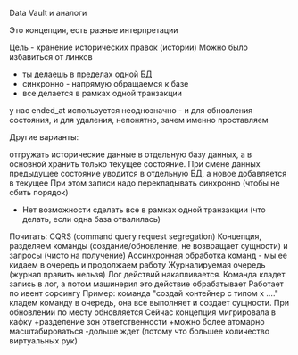 Data Vault и аналоги

Это концепция, есть разные интерпретации

Цель - хранение исторических правок (истории)
Можно было избавиться от линков

+ ты делаешь в пределах одной БД
+ синхронно - напрямую обращаемся к базе
+ все делается в рамках одной транзакции

у нас ended_at используется неоднозначно - и для обновления состояния, и для удаления, непонятно, зачем именно проставляем

Другие варианты:

отгружать исторические данные в отдельную базу данных, а в основной хранить только текущее состояние. При смене данных предыдущее состояние уводится в отдельную БД, а новое добавляется в текущее
При этом записи надо перекладывать синхронно (чтобы не сбить порядок)
- Нет возможности сделать все в рамках одной транзакции (что делать, если одна база отвалилась)


Почитать: CQRS (command query request segregation)
Концепция, разделяем команды (создание/обновление, не возвращает сущности) и запросы (чисто на получение)
Ассинхронная обработка команд - мы ее кидаем в очередь и продолжаем работу
Журналируемая очередь (журнал править нельзя)
Лог действий накапливается. Команда кладет запись в лог, а потом машинерия это действие обрабатывает
Работает по ивент сорсингу
Пример: команда "создай контейнер с типом х …."
кладем команду в очередь, она все выполняет и создает сущности. При обновлении по месту обновляется
Сейчас концепция мигрировала в кафку
+разделение зон ответственности
+можно более атомарно масштабироваться
-дольше ждет (потому что большее количество виртуальных рук)

